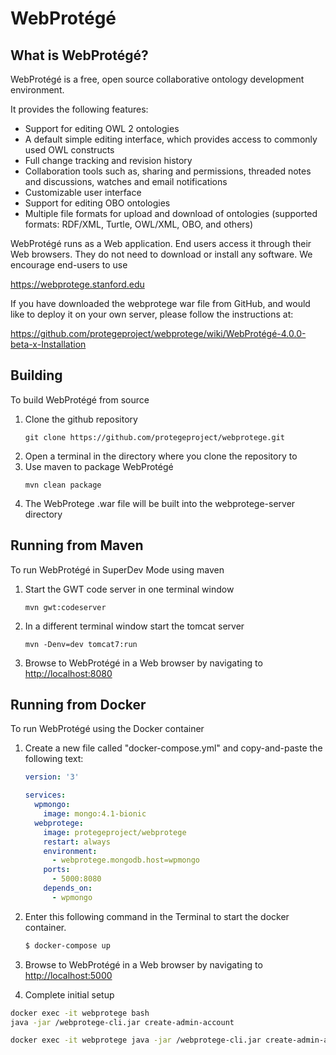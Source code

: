WebProtégé
==========

What is WebProtégé?
-------------------

WebProtégé is a free, open source collaborative ontology development environment.

It provides the following features:
- Support for editing OWL 2 ontologies
- A default simple editing interface, which provides access to commonly used OWL constructs
- Full change tracking and revision history
- Collaboration tools such as, sharing and permissions, threaded notes and discussions, watches and email notifications
- Customizable user interface
- Support for editing OBO ontologies
- Multiple file formats for upload and download of ontologies (supported formats: RDF/XML, Turtle, OWL/XML, OBO, and others)

WebProtégé runs as a Web application. End users access it through their Web browsers.
They do not need to download or install any software. We encourage end-users to use

https://webprotege.stanford.edu

If you have downloaded the webprotege war file from GitHub, and would like to deploy it on your own server,
please follow the instructions at:

https://github.com/protegeproject/webprotege/wiki/WebProtégé-4.0.0-beta-x-Installation

Building
--------

To build WebProtégé from source

1) Clone the github repository
   ```
   git clone https://github.com/protegeproject/webprotege.git
   ```
2) Open a terminal in the directory where you clone the repository to
3) Use maven to package WebProtégé
   ```
   mvn clean package
   ```
5) The WebProtege .war file will be built into the webprotege-server directory

Running from Maven
------------------

To run WebProtégé in SuperDev Mode using maven

1) Start the GWT code server in one terminal window
    ```
    mvn gwt:codeserver
    ```
2) In a different terminal window start the tomcat server
    ```
    mvn -Denv=dev tomcat7:run
    ```
3) Browse to WebProtégé in a Web browser by navigating to [http://localhost:8080](http://localhost:8080)

Running from Docker
-------------------

To run WebProtégé using the Docker container

1) Create a new file called "docker-compose.yml" and copy-and-paste the following text:
   ```yml
   version: '3'

   services:
     wpmongo:
       image: mongo:4.1-bionic
     webprotege:
       image: protegeproject/webprotege
       restart: always
       environment:
         - webprotege.mongodb.host=wpmongo
       ports:
         - 5000:8080
       depends_on:
         - wpmongo
   ```
2) Enter this following command in the Terminal to start the docker container.
   ```bash
   $ docker-compose up
   ```
3) Browse to WebProtégé in a Web browser by navigating to [http://localhost:5000](http://localhost:5000)

4) Complete initial setup

```bash
docker exec -it webprotege bash
java -jar /webprotege-cli.jar create-admin-account

docker exec -it webprotege java -jar /webprotege-cli.jar create-admin-account
```

